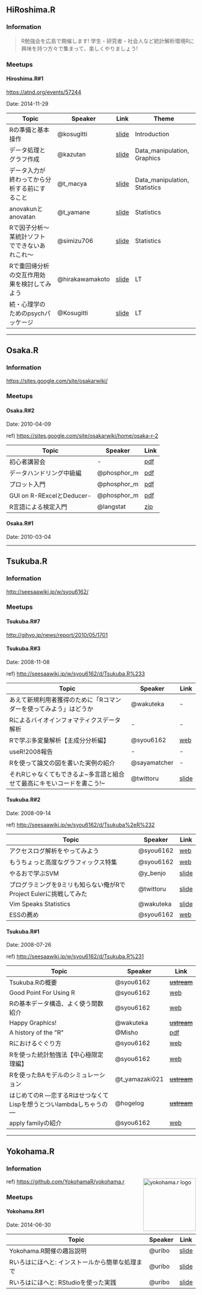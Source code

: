 ## HiRoshima.R

### Information

> R勉強会を広島で開催します!
学生・研究者・社会人など統計解析環境Rに興味を持つ方々で集まって、楽しくやりましょう!

### Meetups

#### Hiroshima.R#1

https://atnd.org/events/57244

Date: 2014-11-29

| Topic | Speaker | Link | Theme |
|-------|---------|------|-------|
| Rの準備と基本操作 | @kosugitti | [slide](https://t.co/udXaXDmUK6) | Introduction |
| データ処理とグラフ作成 | @kazutan | [slide](https://rpubs.com/kazutan/hijiyamar1) | Data_manipulation, Graphics |
| データ入力が終わってから分析する前にすること | @t_macya | [slide](http://t.co/mLo6268HTv) | Data_manipulation, Statistics |
| anovakunとanovatan | @t_yamane | [slide](http://t.co/7XZhYZotdl) | Statistics |
| Rで因子分析〜某統計ソフトでできないあれこれ〜 | @simizu706 | [slide](http://t.co/8SSItWbLUJ) | Statistics |
| Rで重回帰分析の交互作用効果を検討してみよう | @hirakawamakoto | [slide](http://t.co/0FT7Xqc4TH) | LT |
| 続・心理学のためのpsychパッケージ | @Kosugitti | [slide](https://t.co/BcrHCfBexp) | LT |

* * *

## Osaka.R

### Information

https://sites.google.com/site/osakarwiki/

### Meetups

#### Osaka.R#2

Date: 2010-04-09

ref) https://sites.google.com/site/osakarwiki/home/osaka-r-2

| Topic | Speaker | Link |
|-------|---------|------|
| 初心者講習会 | - | [pdf](https://docs.google.com/viewer?a=v&pid=sites&srcid=ZGVmYXVsdGRvbWFpbnxvc2FrYXJ3aWtpfGd4OjQ4NDc5OTA0N2I2MWI4OWQ) |
| データハンドリング中級編 | @phosphor_m | [pdf](https://docs.google.com/viewer?a=v&pid=sites&srcid=ZGVmYXVsdGRvbWFpbnxvc2FrYXJ3aWtpfGd4OjUxNzBiMTExNGI1YTE3MTA) |
| プロット入門 | @phosphor_m | [pdf](https://docs.google.com/viewer?a=v&pid=sites&srcid=ZGVmYXVsdGRvbWFpbnxvc2FrYXJ3aWtpfGd4OjRiMWM2YTRhMmFkMDIyMDM) |
| GUI on R-RExcelとDeducer- | @phosphor_m | [pdf](https://docs.google.com/viewer?a=v&pid=sites&srcid=ZGVmYXVsdGRvbWFpbnxvc2FrYXJ3aWtpfGd4OjM1YzJhZGVkZDU5M2YxYTA) |
| R言語による検定入門 | @langstat | [zip](https://docs.google.com/viewer?a=v&pid=sites&srcid=ZGVmYXVsdGRvbWFpbnxvc2FrYXJ3aWtpfGd4OjM5M2M3MmRhMGVjMzYyN2Y) |

#### Osaka.R#1

Date: 2010-03-04

* * *

## Tsukuba.R

### Information

http://seesaawiki.jp/w/syou6162/

### Meetups

#### Tsukuba.R#7

http://gihyo.jp/news/report/2010/05/1701

#### Tsukuba.R#3

Date: 2008-11-08

ref) http://seesaawiki.jp/w/syou6162/d/Tsukuba.R%233

| Topic | Speaker | Link |
|-------|---------|------|
| あえて新規利用者獲得のために「Rコマンダーを使ってみよう」はどうか | @wakuteka | - |
| Rによるバイオインフォマティクスデータ解析 | - | - |
| Rで学ぶ多変量解析【主成分分析編】 | @syou6162 | [web](http://d.hatena.ne.jp/syou6162/20081110/1226264271) |
| useR!2008報告 | - | - |
| Rを使って論文の図を書いた実例の紹介 | @sayamatcher | - |
| それRじゃなくてもできるよ~多言語と組合せて最高にキモいコードを書こう!~ | @twittoru | [slide](http://www.slideshare.net/tor_ozaki/lets-write-the-craziest-multilingual-program-presentation) |

#### Tsukuba.R#2

Date: 2008-09-14

ref) http://seesaawiki.jp/w/syou6162/d/Tsukuba%2eR%232

| Topic | Speaker | Link |
|-------|---------|------|
| アクセスログ解析をやってみよう | @syou6162 | [web](http://d.hatena.ne.jp/syou6162/20080914/1221307840) |
| もうちょっと高度なグラフィックス特集 | @syou6162 | [web](http://d.hatena.ne.jp/syou6162/20080914/1221307975) |
| やるおで学ぶSVM | @y_benjo | [slide](http://www.slideshare.net/guest8ee130/svmr-with-yaruo-presentation/) |
| プログラミングを9ミリも知らない俺がRでProject Eulerに挑戦してみた | @twittoru | [slide](http://www.slideshare.net/tor_ozaki/challenge-the-project-euler-with-r-presentation/) |
| Vim Speaks Statistics | @wakuteka | [slide](http://www.slideshare.net/wakuteka/tsukuba-r2-presentation) |
| ESSの薦め | @syou6162 | [web](http://d.hatena.ne.jp/syou6162/20080914/1221308201) |


#### Tsukuba.R#1

Date: 2008-07-26

ref) http://seesaawiki.jp/w/syou6162/d/Tsukuba.R%231

| Topic | Speaker | Link |
|-------|---------|------|
| Tsukuba.Rの概要 | @syou6162 | <del>[ustream](http://www.ustream.tv/recorded/585506)</del> |
| Good Point For Using R | @syou6162 | [web](http://d.hatena.ne.jp/syou6162/20080725/1216959888) |
| Rの基本データ構造、よく使う関数紹介 | @syou6162 | [web](http://d.hatena.ne.jp/syou6162/20080725/1216968631) |
| Happy Graphics! | @wakuteka | <del>[ustream]()</del> |
| A history of the "R"  | @Misho | [pdf](http://www.misho-web.com/tech/talks/tsukuba_r_20080726.pdf) |
| Rにおけるぐぐり方 | @syou6162 | [web](http://d.hatena.ne.jp/syou6162/20080725/1217018655) |
| Rを使った統計勉強法【中心極限定理編】 | @syou6162 | [web](http://d.hatena.ne.jp/syou6162/20080725/1216958812) |
| Rを使ったBAモデルのシミュレーション | @t_yamazaki021 | <del>[ustream](http://www.ustream.tv/recorded/585769)</del> |
| はじめてのR ―恋するRはせつなくてLispを想うとついlambdaしちゃうの― | @hogelog | <del>[ustream](http://www.ustream.tv/recorded/585782)</del> |
| apply familyの紹介 | @syou6162 | [web](http://d.hatena.ne.jp/syou6162/20080725/1216958961) |

* * *

## Yokohama.R

### Information

<img src="https://raw.github.com/YokohamaR/yokohama.r/master/images/yokohamarIcon.png" alt="yokohama.r logo" width="140px"  align="right">

ref) https://github.com/YokohamaR/yokohama.r

### Meetups

#### Yokohama.R#1

Date: 2014-06-30

| Topic | Speaker | Link |
|-------|---------|------|
| Yokohama.R開催の趣旨説明 | @uribo | [slide](http://yokohamar.github.io/Welcome-to-Yokohama.R/) |
| Rいろはにほへと: インストールから簡単な処理まで | @uribo | [slide](http://yokohamar.github.io/introduction-to-r/index.html) |
| Rいろはにほへと: RStudioを使った実践 | @uribo | [slide](http://yokohamar.github.io/introduction-to-r/index2.html) |
